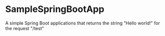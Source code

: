 # SampleSpringBootApp
A simple Spring Boot applications that returns the string "Hello world!" for the request "/test"
